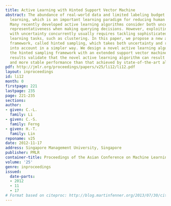 ```yaml
---
title: Active Learning with Hinted Support Vector Machine
abstract: The abundance of real-world data and limited labeling budget calls for active
  learning, which is an important learning paradigm for reducing human labeling efforts.
  Many recently developed active learning algorithms consider both uncertainty and
  representativeness when making querying decisions. However, exploiting representativeness
  with uncertainty concurrently usually requires tackling sophisticated and challenging
  learning tasks, such as clustering. In this paper, we propose a new active learning
  framework, called hinted sampling, which takes both uncertainty and representativeness
  into account in a simpler way. We design a novel active learning algorithm within
  the hinted sampling framework with an extended support vector machine. Experimental
  results validate that the novel active learning algorithm can result in a better
  and more stable performance than that achieved by state-of-the-art algorithms.
pdf: http://jmlr.org/proceedings/papers/v25/li12/li12.pdf
layout: inproceedings
id: li12
month: 0
firstpage: 221
lastpage: 235
page: 221-235
sections: 
author:
- given: C.-L.
  family: Li
- given: C.-S.
  family: Ferng
- given: H.-T.
  family: Lin
reponame: v25
date: 2012-11-17
address: Singapore Management University, Singapore
publisher: PMLR
container-title: Proceedings of the Asian Conference on Machine Learning
volume: '25'
genre: inproceedings
issued:
  date-parts:
  - 2012
  - 11
  - 17
# Format based on citeproc: http://blog.martinfenner.org/2013/07/30/citeproc-yaml-for-bibliographies/
---
```

